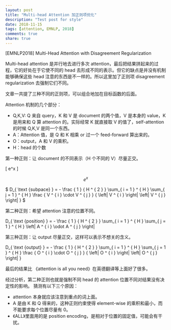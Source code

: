 ```yaml
---
layout: post
title: "Multi-head Attention 加正则项优化"
description: "Test post for style"
date: 2018-11-15
tags: [attention, EMNLP, 2018]
comments: true
share: true
---
```


[EMNLP2018] Multi-Head Attention with Disagreement Regularization

Multi-head attention 是并行地去进行多次 attention，最后把结果拼起来的过程，它的好处在于它使不同的 head 去形成不同的表示。但它的缺点是并没有机制能够确保这些 head 注意的东西是不一样的。所以这里加了正则项 disagreement regularization 去强制它们不同。

文章一共提了三种不同的正则项，可以组合地加在目标函数的后面。

Attention 机制的几个部分：

* Q,K,V: Q 来自 query，K 和 V 是 document 的两个值，V 是本身的  value，K 是用来和 Q 算 attention 的。实际经常 K 就直接取 V 的值了，self-attention 的时候 Q,K,V 是同一个东西。
* A：Attention 值，是 Q 和 K 相乘 or 过一个 feed-forward 算出来的。
* O：output，A 和 V 的乘积。
* H：head 的个数

第一种正则：让 document 的不同表示（H 个不同的 V）尽量正交。

\[
e^x
\]

$$e^x$$

$
D_{ \text {subpace} } = - \frac { 1 } { H ^ { 2 } } \sum_{ i = 1 } ^ { H } \sum_{ j = 1 } ^ { H } \frac { V ^ { i } \cdot V ^ { j } } { \left\| V ^ { i } \right\| \left\| V ^ { j } \right\| }
$

第二种正则：希望 attention 注意的位置不同。

D_{ \text {position} } = - \frac { 1 } { H ^ { 2 } } \sum_{ i = 1 } ^ { H } \sum_{ j = 1 } ^ { H } \left| A ^ { i } \odot A ^ { j } \right|

第三种正则：让 output 尽量正交，这样可以表示不想关的含义。

D_{ \text {output} } = - \frac { 1 } { H ^ { 2 } } \sum_{ i = 1 } ^ { H } \sum_{ j = 1 } ^ { H } \frac { O ^ { i } \cdot O ^ { j } } { \left\| O ^ { i } \right\| \left\| O ^ { j } \right\| }

最后的结果比 《attention is all you need》在英德翻译等上面好了很多。

经过分析，第二种正则也就是强制不同 head 的 attention 位置不同对结果没有决定性的影响。
猜测有以下三个原因：
* attention 本身就应该注意到重点的词上面。
* A 是由 K 和 Q 得来的，这种正则约束使得 element-wise 的乘积和最小，而不能要求每个位置尽量有 0。
* 《ALL》里面用的是 position encoding，是相对于位置的固定值，可能会有干扰。
